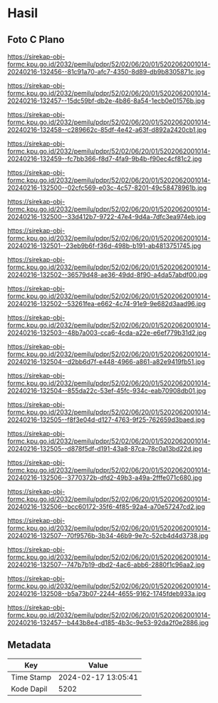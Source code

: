 # Hasil

## Foto C Plano

https://sirekap-obj-formc.kpu.go.id/2032/pemilu/pdpr/52/02/06/20/01/5202062001014-20240216-132456--81c91a70-afc7-4350-8d89-db9b8305871c.jpg

https://sirekap-obj-formc.kpu.go.id/2032/pemilu/pdpr/52/02/06/20/01/5202062001014-20240216-132457--15dc59bf-db2e-4b86-8a54-1ecb0e01576b.jpg

https://sirekap-obj-formc.kpu.go.id/2032/pemilu/pdpr/52/02/06/20/01/5202062001014-20240216-132458--c289662c-85df-4e42-a63f-d892a2420cb1.jpg

https://sirekap-obj-formc.kpu.go.id/2032/pemilu/pdpr/52/02/06/20/01/5202062001014-20240216-132459--fc7bb366-f8d7-4fa9-9b4b-f90ec4cf81c2.jpg

https://sirekap-obj-formc.kpu.go.id/2032/pemilu/pdpr/52/02/06/20/01/5202062001014-20240216-132500--02cfc569-e03c-4c57-8201-49c58478961b.jpg

https://sirekap-obj-formc.kpu.go.id/2032/pemilu/pdpr/52/02/06/20/01/5202062001014-20240216-132500--33d412b7-9722-47e4-9d4a-7dfc3ea974eb.jpg

https://sirekap-obj-formc.kpu.go.id/2032/pemilu/pdpr/52/02/06/20/01/5202062001014-20240216-132501--23eb9b6f-f36d-498b-b191-ab4813751745.jpg

https://sirekap-obj-formc.kpu.go.id/2032/pemilu/pdpr/52/02/06/20/01/5202062001014-20240216-132502--36579d48-ae36-49dd-8f90-a4da57abdf00.jpg

https://sirekap-obj-formc.kpu.go.id/2032/pemilu/pdpr/52/02/06/20/01/5202062001014-20240216-132502--53261fea-e662-4c74-91e9-9e682d3aad96.jpg

https://sirekap-obj-formc.kpu.go.id/2032/pemilu/pdpr/52/02/06/20/01/5202062001014-20240216-132503--48b7a003-cca6-4cda-a22e-e6ef779b31d2.jpg

https://sirekap-obj-formc.kpu.go.id/2032/pemilu/pdpr/52/02/06/20/01/5202062001014-20240216-132504--d2bb6d7f-e448-4966-a861-a82e9419fb51.jpg

https://sirekap-obj-formc.kpu.go.id/2032/pemilu/pdpr/52/02/06/20/01/5202062001014-20240216-132504--855da22c-53ef-45fc-934c-eab70908db01.jpg

https://sirekap-obj-formc.kpu.go.id/2032/pemilu/pdpr/52/02/06/20/01/5202062001014-20240216-132505--f8f3e04d-d127-4763-9f25-762659d3baed.jpg

https://sirekap-obj-formc.kpu.go.id/2032/pemilu/pdpr/52/02/06/20/01/5202062001014-20240216-132505--d878f5df-d191-43a8-87ca-78c0a13bd22d.jpg

https://sirekap-obj-formc.kpu.go.id/2032/pemilu/pdpr/52/02/06/20/01/5202062001014-20240216-132506--3770372b-dfd2-49b3-a49a-2fffe071c680.jpg

https://sirekap-obj-formc.kpu.go.id/2032/pemilu/pdpr/52/02/06/20/01/5202062001014-20240216-132506--bcc60172-35f6-4f85-92a4-a70e57247cd2.jpg

https://sirekap-obj-formc.kpu.go.id/2032/pemilu/pdpr/52/02/06/20/01/5202062001014-20240216-132507--70f9576b-3b34-46b9-9e7c-52cb4d4d3738.jpg

https://sirekap-obj-formc.kpu.go.id/2032/pemilu/pdpr/52/02/06/20/01/5202062001014-20240216-132507--747b7b19-dbd2-4ac6-abb6-2880f1c96aa2.jpg

https://sirekap-obj-formc.kpu.go.id/2032/pemilu/pdpr/52/02/06/20/01/5202062001014-20240216-132508--b5a73b07-2244-4655-9162-1745fdeb933a.jpg

https://sirekap-obj-formc.kpu.go.id/2032/pemilu/pdpr/52/02/06/20/01/5202062001014-20240216-132457--b443b8e4-d185-4b3c-9e53-92da2f0e2886.jpg


## Metadata

| Key        | Value               |
| ---------- | ------------------- |
| Time Stamp | 2024-02-17 13:05:41 |
| Kode Dapil | 5202                |



